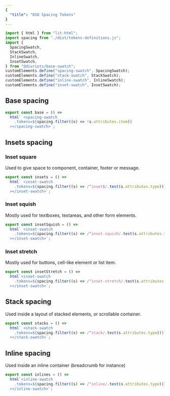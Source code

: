 ```yaml
---
{
  "title": "DSD Spacing Tokens"
}
---
```


```js script
import { html } from "lit-html";
import spacing from "./dist/tokens-definitions.js";
import {
  SpacingSwatch,
  StackSwatch,
  InlineSwatch,
  InsetSwatch,
} from "@divriots/base-swatch";
customElements.define("spacing-swatch", SpacingSwatch);
customElements.define("stack-swatch", StackSwatch);
customElements.define("inline-swatch", InlineSwatch);
customElements.define("inset-swatch", InsetSwatch);
```

## Base spacing

```js story
export const base = () =>
  html` <spacing-swatch
    .tokens=${spacing.filter((s) => !s.attributes.item)}
  ></spacing-swatch>`;
```

## Insets spacing

### Inset square

Used to give space to component, container, footer or message.

```js story
export const insets = () =>
  html` <inset-swatch
    .tokens=${spacing.filter((s) => /^inset$/.test(s.attributes.type))}
  ></inset-swatch>`;
```

### Inset squish

Mostly used for textboxes, textareas, and other form elements.

```js story
export const insetSquish = () =>
  html` <inset-swatch
    .tokens=${spacing.filter((s) => /^inset-squish/.test(s.attributes.type))}
  ></inset-swatch>`;
```

### Inset stretch

Mostly used for buttons, cell-like element or list item.

```js story
export const insetStretch = () =>
  html`<inset-swatch
    .tokens=${spacing.filter((s) => /^inset-stretch/.test(s.attributes.type))}
  ></inset-swatch>`;
```

## Stack spacing

Used inside a layout of stacked elements, or scrollable container.

```js story
export const stacks = () =>
  html` <stack-swatch
    .tokens=${spacing.filter((s) => /^stack/.test(s.attributes.type))}
  ></stack-swatch>`;
```

## Inline spacing

Used inside an inline container (breadcrumb for instance)

```js story
export const inlines = () =>
  html`<inline-swatch
    .tokens=${spacing.filter((s) => /^inline/.test(s.attributes.type))}
  ></inline-swatch>`;
```
